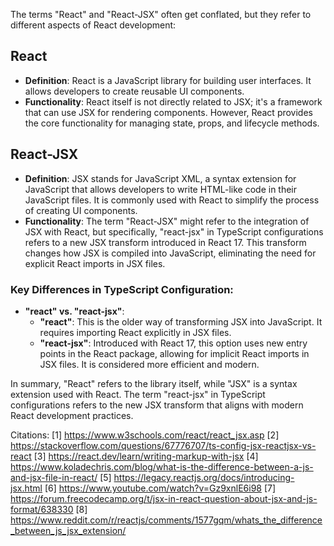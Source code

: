 The terms "React" and "React-JSX" often get conflated, but they refer to different aspects of React development:

## React

- **Definition**: React is a JavaScript library for building user interfaces. It allows developers to create reusable UI
  components.
- **Functionality**: React itself is not directly related to JSX; it's a framework that can use JSX for rendering components.
  However, React provides the core functionality for managing state, props, and lifecycle methods.

## React-JSX

- **Definition**: JSX stands for JavaScript XML, a syntax extension for JavaScript that allows developers to write HTML-like
  code in their JavaScript files. It is commonly used with React to simplify the process of creating UI components.
- **Functionality**: The term "React-JSX" might refer to the integration of JSX with React, but specifically, "react-jsx" in
  TypeScript configurations refers to a new JSX transform introduced in React 17. This transform changes how JSX is compiled
  into JavaScript, eliminating the need for explicit React imports in JSX files.

### Key Differences in TypeScript Configuration:

- **"react" vs. "react-jsx"**:
  - **"react"**: This is the older way of transforming JSX into JavaScript. It requires importing React explicitly in JSX
    files.
  - **"react-jsx"**: Introduced with React 17, this option uses new entry points in the React package, allowing for implicit
    React imports in JSX files. It is considered more efficient and modern.

In summary, "React" refers to the library itself, while "JSX" is a syntax extension used with React. The term "react-jsx" in
TypeScript configurations refers to the new JSX transform that aligns with modern React development practices.

Citations: [1] https://www.w3schools.com/react/react_jsx.asp [2]
https://stackoverflow.com/questions/67776707/ts-config-jsx-reactjsx-vs-react [3]
https://react.dev/learn/writing-markup-with-jsx [4]
https://www.koladechris.com/blog/what-is-the-difference-between-a-js-and-jsx-file-in-react/ [5]
https://legacy.reactjs.org/docs/introducing-jsx.html [6] https://www.youtube.com/watch?v=Gz9xnlE6i98 [7]
https://forum.freecodecamp.org/t/jsx-in-react-question-about-jsx-and-js-format/638330 [8]
https://www.reddit.com/r/reactjs/comments/1577gqm/whats_the_difference_between_js_jsx_extension/
